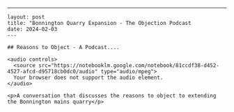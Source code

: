    ---
    layout: post
    title: "Bonnington Quarry Expansion - The Objection Podcast
    date: 2024-02-03
    ---

    ## Reasons to Object - A Podcast....

    <audio controls>
      <source src="https://notebooklm.google.com/notebook/81ccdf38-d452-4527-afcd-d95718cb0dc0/audio" type="audio/mpeg">
      Your browser does not support the audio element.
    </audio>

    <p>A conversation that discusses the reasons to object to extending the Bonnington mains quarry</p>
